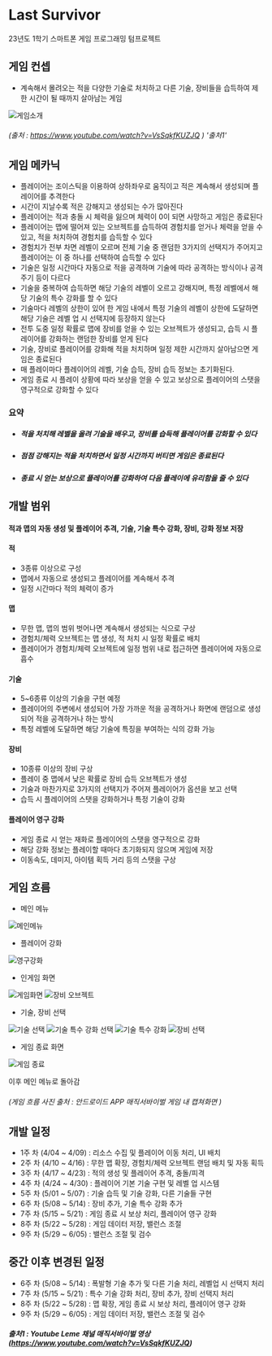 # Last Survivor
23년도 1학기 스마트폰 게임 프로그래밍 텀프로젝트

## 게임 컨셉
- 계속해서 몰려오는 적을 다양한 기술로 처치하고 다른 기술, 장비들을 습득하여 제한 시간이 될 때까지 살아남는 게임

![게임소개](https://user-images.githubusercontent.com/100705763/227116043-728e2ff2-2a67-4c7d-a80e-0b290277a4da.gif)
###### (출처 : https://www.youtube.com/watch?v=VsSqkfKUZJQ  ) '출처1'

## 게임 메카닉
 - 플레이어는 조이스틱을 이용하여 상하좌우로 움직이고 적은 계속해서 생성되며 플레이어를 추격한다
 - 시간이 지날수록 적은 강해지고 생성되는 수가 많아진다
 - 플레이어는 적과 충돌 시 체력을 잃으며 체력이 0이 되면 사망하고 게임은 종료된다
 - 플레이어는 맵에 떨어져 있는 오브젝트를 습득하여 경험치를 얻거나 체력을 얻을 수 있고, 적을 처치하여 경험치를 습득할 수 있다
 - 경험치가 전부 차면 레벨이 오르며 전체 기술 중 랜덤한 3가지의 선택지가 주어지고 플레이어는 이 중 하나를 선택하여 습득할 수 있다
 - 기술은 일정 시간마다 자동으로 적을 공격하며 기술에 따라 공격하는 방식이나 공격 주기 등이 다르다
 - 기술을 중복하여 습득하면 해당 기술의 레벨이 오르고 강해지며, 특정 레벨에서 해당 기술의 특수 강화를 할 수 있다
 - 기술마다 레벨의 상한이 있어 한 게임 내에서 특정 기술의 레벨이 상한에 도달하면 해당 기술은 레벨 업 시 선택지에 등장하지 않는다
 - 전투 도중 일정 확률로 맵에 장비를 얻을 수 있는 오브젝트가 생성되고, 습득 시 플레이어를 강화하는 랜덤한 장비를 얻게 된다
 - 기술, 장비로 플레이어를 강화해 적을 처치하며 일정 제한 시간까지 살아남으면 게임은 종료된다
 - 매 플레이마다 플레이어의 레벨, 기술 습득, 장비 습득 정보는 초기화된다.
 - 게임 종료 시 플레이 상황에 따라 보상을 얻을 수 있고 보상으로 플레이어의 스탯을 영구적으로 강화할 수 있다

### 요약
- ##### 적을 처치해 레벨을 올려 기술을 배우고, 장비를 습득해 플레이어를 강화할 수 있다
- ##### 점점 강해지는 적을 처치하면서 일정 시간까지 버티면 게임은 종료된다
- ##### 종료 시 얻는 보상으로 플레이어를 강화하여 다음 플레이에 유리함을 줄 수 있다

## 개발 범위
#### 적과 맵의 자동 생성 및 플레이어 추격, 기술, 기술 특수 강화, 장비, 강화 정보 저장

#### 적
 - 3종류 이상으로 구성
 - 맵에서 자동으로 생성되고 플레이어를 계속해서 추격
 - 일정 시간마다 적의 체력이 증가

#### 맵
 - 무한 맵, 맵의 범위 벗어나면 계속해서 생성되는 식으로 구상
 - 경험치/체력 오브젝트는 맵 생성, 적 처치 시 일정 확률로 배치
 - 플레이어가 경험치/체력 오브젝트에 일정 범위 내로 접근하면 플레이어에 자동으로 흡수

#### 기술
 - 5~6종류 이상의 기술을 구현 예정
 - 플레이어의 주변에서 생성되어 가장 가까운 적을 공격하거나 화면에 랜덤으로 생성되어 적을 공격하거나 하는 방식
 - 특정 레벨에 도달하면 해당 기술에 특징을 부여하는 식의 강화 가능

#### 장비
 - 10종류 이상의 장비 구상
 - 플레이 중 맵에서 낮은 확률로 장비 습득 오브젝트가 생성
 - 기술과 마찬가지로 3가지의 선택지가 주어져 플레이어가 옵션을 보고 선택
 - 습득 시 플레이어의 스탯을 강화하거나 특정 기술이 강화

#### 플레이어 영구 강화
 - 게임 종료 시 얻는 재화로 플레이어의 스탯을 영구적으로 강화
 - 해당 강화 정보는 플레이할 때마다 초기화되지 않으며 게임에 저장
 - 이동속도, 데미지, 아이템 획득 거리 등의 스탯을 구상

## 게임 흐름

- 메인 메뉴

![메인메뉴](https://user-images.githubusercontent.com/100705763/227116296-d548a4e0-f7c4-42a0-b2c8-4499bcd0c1e6.jpg)

- 플레이어 강화

![영구강화](https://user-images.githubusercontent.com/100705763/227116539-9e3bdf3f-634b-4ba9-b72b-334ddf6c2dc0.jpg)

- 인게임 화면

![게임화면](https://user-images.githubusercontent.com/100705763/227116334-54833cb4-6b40-41a7-be68-28959c987159.jpg)
![장비 오브젝트](https://user-images.githubusercontent.com/100705763/227116481-343ba8a4-7468-4e2a-9f85-483c0160bc8d.jpg)

- 기술, 장비 선택

![기술 선택](https://user-images.githubusercontent.com/100705763/227116373-e7bea5e2-dd1c-493b-a8df-62113cfb440c.jpg)
![기술 특수 강화 선택](https://user-images.githubusercontent.com/100705763/227116455-9ceba8ab-2e23-4973-9d38-f328ad17f4f5.jpg)
![기술 특수 강화](https://user-images.githubusercontent.com/100705763/227116461-01263935-e8e3-40d1-95da-0918b56e297c.jpg)
![장비 선택](https://user-images.githubusercontent.com/100705763/227116491-c10b91ed-922a-4d60-ade7-906071b28996.jpg)

- 게임 종료 화면

![게임 종료](https://user-images.githubusercontent.com/100705763/227116529-ec27a1e8-7757-434d-b252-0476903be105.jpg)

이후 메인 메뉴로 돌아감
###### (게임 흐름 사진 출처 : 안드로이드 APP 매직서바이벌 게임 내 캡쳐화면 )

## 개발 일정
 - 1주 차 (4/04 ~ 4/09) : 리소스 수집 및 플레이어 이동 처리, UI 배치
 - 2주 차 (4/10 ~ 4/16) : 무한 맵 확장, 경험치/체력 오브젝트 랜덤 배치 및 자동 획득
 - 3주 차 (4/17 ~ 4/23) : 적의 생성 및 플레이어 추격, 충돌/피격
 - 4주 차 (4/24 ~ 4/30) : 플레이어 기본 기술 구현 및 레벨 업 시스템
 - 5주 차 (5/01 ~ 5/07) : 기술 습득 및 기술 강화, 다른 기술들 구현
 - 6주 차 (5/08 ~ 5/14) : 장비 추가, 기술 특수 강화 추가
 - 7주 차 (5/15 ~ 5/21) : 게임 종료 시 보상 처리, 플레이어 영구 강화
 - 8주 차 (5/22 ~ 5/28) : 게임 데이터 저장, 밸런스 조절
 - 9주 차 (5/29 ~ 6/05) : 밸런스 조절 및 검수

## 중간 이후 변경된 일정
 - 6주 차 (5/08 ~ 5/14) : 폭발형 기술 추가 및 다른 기술 처리, 레벨업 시 선택지 처리
 - 7주 차 (5/15 ~ 5/21) : 특수 기술 강화 처리, 장비 추가, 장비 선택지 처리
 - 8주 차 (5/22 ~ 5/28) : 맵 확장, 게임 종료 시 보상 처리, 플레이어 영구 강화
 - 9주 차 (5/29 ~ 6/05) : 게임 데이터 저장, 밸런스 조절 및 검수

##### 출처1 : Youtube **Leme 채널** 매직서바이벌 영상 (https://www.youtube.com/watch?v=VsSqkfKUZJQ)
